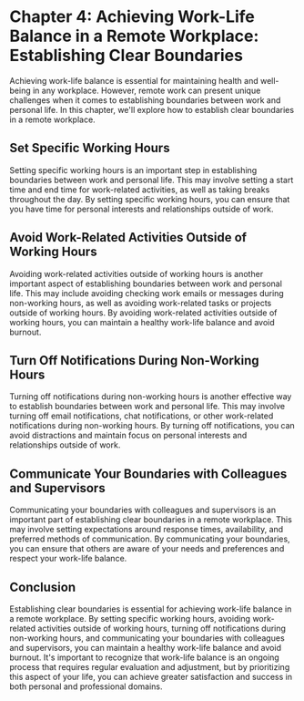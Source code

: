 Chapter 4: Achieving Work-Life Balance in a Remote Workplace: Establishing Clear Boundaries
===========================================================================================

Achieving work-life balance is essential for maintaining health and well-being in any workplace. However, remote work can present unique challenges when it comes to establishing boundaries between work and personal life. In this chapter, we'll explore how to establish clear boundaries in a remote workplace.

Set Specific Working Hours
--------------------------

Setting specific working hours is an important step in establishing boundaries between work and personal life. This may involve setting a start time and end time for work-related activities, as well as taking breaks throughout the day. By setting specific working hours, you can ensure that you have time for personal interests and relationships outside of work.

Avoid Work-Related Activities Outside of Working Hours
------------------------------------------------------

Avoiding work-related activities outside of working hours is another important aspect of establishing boundaries between work and personal life. This may include avoiding checking work emails or messages during non-working hours, as well as avoiding work-related tasks or projects outside of working hours. By avoiding work-related activities outside of working hours, you can maintain a healthy work-life balance and avoid burnout.

Turn Off Notifications During Non-Working Hours
-----------------------------------------------

Turning off notifications during non-working hours is another effective way to establish boundaries between work and personal life. This may involve turning off email notifications, chat notifications, or other work-related notifications during non-working hours. By turning off notifications, you can avoid distractions and maintain focus on personal interests and relationships outside of work.

Communicate Your Boundaries with Colleagues and Supervisors
-----------------------------------------------------------

Communicating your boundaries with colleagues and supervisors is an important part of establishing clear boundaries in a remote workplace. This may involve setting expectations around response times, availability, and preferred methods of communication. By communicating your boundaries, you can ensure that others are aware of your needs and preferences and respect your work-life balance.

Conclusion
----------

Establishing clear boundaries is essential for achieving work-life balance in a remote workplace. By setting specific working hours, avoiding work-related activities outside of working hours, turning off notifications during non-working hours, and communicating your boundaries with colleagues and supervisors, you can maintain a healthy work-life balance and avoid burnout. It's important to recognize that work-life balance is an ongoing process that requires regular evaluation and adjustment, but by prioritizing this aspect of your life, you can achieve greater satisfaction and success in both personal and professional domains.

